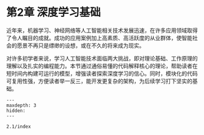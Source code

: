 # 第2章 深度学习基础


近年来，机器学习、神经网络等人工智能相关技术发展迅速，在许多应用领域取得了令人瞩目的成就。成功的应用案例加上高素质、高活跃度的从业群体，使智能社会的愿景不再只是缥缈的设想，或在不久的将来成为现实。

对许多初学者来说，学习人工智能技术面临两大挑战，即对理论基础、工作原理的理解以及扎实的编程能力。本节通过通俗易懂的代码解释核心的理论，帮助读者在短时间内构建可运行的模型，增强读者探索深度学习的信心。同时，模块化的代码可复用性强，方便读者举一反三，能开发更复杂的架构，为后续学习打下坚实的基础。

```{toctree}
---
maxdepth: 3
hidden:
---

2.1/index
```
